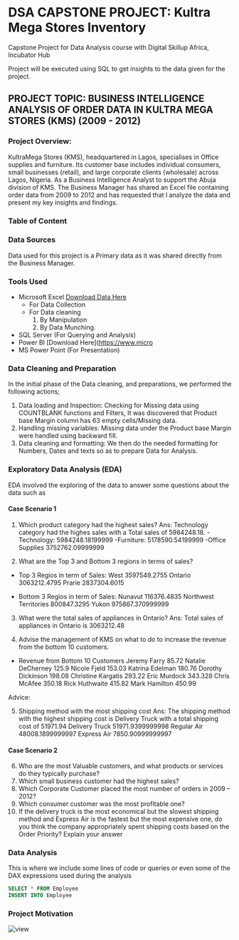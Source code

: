 # DSA CAPSTONE PROJECT: Kultra Mega Stores Inventory

Capstone Project for Data Analysis course with Digital Skillup Africa, Incubator Hub

Project will be executed using SQL to get insights to the data given for the project.

## PROJECT TOPIC: BUSINESS INTELLIGENCE ANALYSIS OF ORDER DATA IN KULTRA MEGA STORES (KMS) (2009 - 2012)

### Project Overview: 
KultraMega Stores (KMS), headquartered in Lagos, specialises in Office supplies and furniture. Its customer base includes individual consumers, small businesses (retail), and large corporate clients (wholesale) across Lagos, Nigeria. 
As a Business Intelligence Analyst to support the Abuja division of KMS. The Business Manager has shared an Excel file containing order data from 2009 to 
2012 and has requested that I analyze the data and present my key insights and findings. 

### Table of Content

### Data Sources
Data used for this project is a Primary data as it was shared directly from the Business Manager. 

### Tools Used
- Microsoft Excel [Download Data Here](https://canvas.instructure.com/courses/11955369/files/folder/DSA%20Capstone%20Project%20Files?preview=302721273)
  - For Data Collection
  - For Data cleaning
    1. By Manipulation 
    2. By Data Munching.  
- SQL Server (For Querying and Analysis)
- Power BI [Download Here](https://www.micro
- MS Power Point (For Presentation)

### Data Cleaning and Preparation
In the initial phase of the Data cleaning, and preparations, we performed the following actions;
1. Data loading and Inspection: Checking for Missing data using COUNTBLANK functions and Filters, It was discovered that Product base Margin column has 63 empty cells/Missing data.
2. Handling missing variables: Missing data under the Product base Margin were handled using backward fill.
3. Data cleaning and formatting: We then do the needed formatting for Numbers, Dates and texts so as to prepare Data for Analysis.

### Exploratory Data Analysis (EDA)
EDA involved the exploring of the data to answer some questions about the data such as

#### Case Scenario 1
1. Which product category had the highest sales? 
Ans: Technology category had the highes sales with a Total sales of 5984248.18.
-Technology:      5984248.18199999
-Furniture:	      5178590.54199999
-Office Supplies	3752762.09999999

2. What are the Top 3 and Bottom 3 regions in terms of sales? 
- Top 3 Regios in term of Sales:
West	  3597549.2755
Ontario	3063212.4795
Prarie	2837304.6015

- Bottom 3 Regios in term of Sales:
Nunavut	116376.4835
Northwest Territories	800847.3295
Yukon	975867.370999999

3. What were the total sales of appliances in Ontario?
Ans: Total sales of appliances in Ontario is 3063212.48

4. Advise the management of KMS on what to do to increase the revenue from the bottom 10 customers.
- Revenue from Bottom 10 Customers
Jeremy Farry	      85.72
Natalie DeCherney	  125.9
Nicole Fjeld	      153.03
Katrina Edelman	    180.76
Dorothy Dickinson	  198.08
Christine Kargatis  293.22
Eric Murdock	      343.328
Chris McAfee	      350.18
Rick Huthwaite	    415.82
Mark Hamilton	      450.99

Advice: 

5. Shipping method with the most shipping cost
Ans: The shipping method with the highest shipping cost is Delivery Truck with a total shipping cost of 51971.94
Delivery Truck	51971.9399999998
Regular Air	    48008.1899999997
Express Air	    7850.90999999997


#### Case Scenario 2
6. Who are the most Valuable customers, and what products or services do they typically purchase?
7. Which small business customer had the highest sales?
8. Which Corporate Customer placed the most number of orders in 2009 – 2012?
9. Which consumer customer was the most profitable one?
10. If the delivery truck is the most economical but the slowest shipping method and 
Express Air is the fastest but the most expensive one, do you think the company 
appropriately spent shipping costs based on the Order Priority? Explain your answer 


### Data Analysis
This is where we include some lines of code or queries or even some of the DAX expressions used during the analysis 

``` SQL
SELECT * FROM Employee
INSERT INTO Employee
```
### Project Motivation
![view](https://github.com/user-attachments/assets/b7ecf8c0-0be4-41af-b492-c50220ed3dad)
